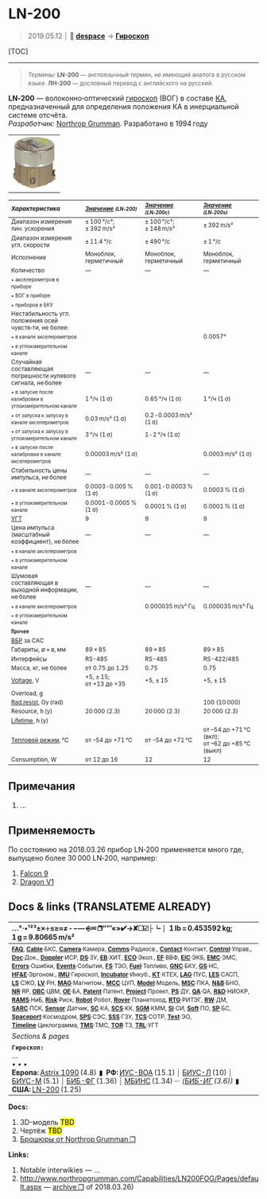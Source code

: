 # LN-200
> 2019.05.12 ┊ **🚀 [despace](index.md)** → **[Гироскоп](imu.md)**

[TOC]

---

> <small>*Термины:* **LN-200** — англоязычный термин, не имеющий аналога в русском языке. **ЛН-200** — дословный перевод с английского на русский.</small>

**LN‑200** — волоконно‑оптический [гироскоп](imu.md) (ВОГ) в составе [КА](sc.md), предназначенный для определения положения КА в инерциальной системе отсчёта.  
*Разработчик:* [Northrop Grumman](zz_northrop_grumman.md). Разработано в 1994 году 

||
|:--|
| [![](f/imu/l/ln-200_pic1_thumb.jpg)](f/imu/l/ln-200_pic1.jpg)  |

<small>

|*Характеристика*|*[Значение](si.md) <small>(LN‑200)</small>*|*[Значение](si.md) <small>(LN‑200c)</small>*|*[Значение](si.md) <small>(LN‑200s)</small>*|
|:--|:--|:--|:--|
| Диапазон измерения лин. ускорения  |± 100 °/с²;<br> ± 392 m/s²  |± 100 °/с²;<br> ± 148 m/s²  |± 392 m/s²  |
| Диапазон измерения угл. скорости  |± 11.4 °/с  |± 490 °/с  |± 1 °/с  |
|Исполнение|  Моноблок, герметичный  | Моноблок, герметичный  | Моноблок, герметичный  |
| Количество  |—|—|—|
| <small>• акселерометров в приборе</small>  |  |  |  |
| <small>• ВОГ в приборе</small>  |  |  |  |
| <small>• приборов в БКУ</small>  |  |  |  |
|Нестабильность угл. положения осей чувств‑ти, не более: |
| <small>• в канале акселерометров</small>  |  |  |0.0057°  |
| <small>• в углоизмерительном канале</small>  |  |  |  |
| Случайная составляющая погрешности нулевого сигнала, не более  |—|—|—|
| <small>• в запуске после калибровки в углоизмерительном канале</small>  |1 °/ч (1 σ)  |0.65 °/ч (1 σ)  |1 °/ч (1 σ)  |
| <small>• от запуска к запуску в канале акселерометров</small>  |0.03 m/s² (1 σ)  |0.2 ‑ 0.0003 m/s² (1 σ)  |  |
| <small>• от запуска к запуску в углоизмерительном канале</small>  |3 °/ч (1 σ)  |1 ‑ 2 °/ч (1 σ)  |  |
| <small>• в запуске после калибровки в канале акселерометров</small>  |0.00003 m/s² (1 σ)  |  |0.0003 m/s² (1 σ)  |
| Стабильность цены импульса, не более  |—|—|—|
| <small>• в канале акселерометров</small>  |0.0003 ‑ 0.005 % (1 σ)  |0.001 ‑ 0.0003 %  (1 σ)  |0.0003 %  (1 σ)  |
| <small>• в углоизмерительном канале</small>  |0.0001 ‑ 0.0005 % (1 σ)  |0.0001 % (1 σ)  |0.0001 % (1 σ)  |
|[УГТ](trl.md)|9  |9  |9  |
| Цена импульса (масштабный<br> коэффициент), не более  |—|—|—|
| <small>• в канале акселерометров</small>  |  |  |  |
| <small>• в углоизмерительном канале</small>   |  |  |  |
| Шумовая составляющая в выходной информации, не более  |—|—|—|
|<small>• в канале акселерометров</small>  |  |0.000035 m/s²·Гц  |0.000035 m/s²·Гц  |
|<small>• в углоизмерительном канале</small>  |  |  |  |
|**`Прочее`**||||
|[ВБР](rams.md) за САС|   |  |  |
| Габариты, ∅ × в, мм  |  89 × 85  | 89 × 85  | 89 × 85  |
|Интерфейсы| RS-485  |RS-485  |RS-422/485  |
| Масса, кг, не более  |от 0.75 до 1.25  |0.75  |0.75  |
|[Voltage](voltage.md), V| +5, ± 15;<br> от +13 до +35  |+5, ± 15  |+5, ± 15  |
|Overload, g|   |  |  |
|[Rad.resist](ion_rad.md), Gy (rad)|   |  |100 (10 000)  |
|Resource, h (y)|   20 000 (2.3)  | 20 000 (2.3)  | 20 000 (2.3)  |
|[Lifetime](lifetime.md), h (y)|   |  |  |
|[Тепловой режим](tcs.md), °C| от –54 до +71 °C  |от –54 до +71 °C  |от –54 до +71 °C (вкл);<br> от –62 до +85 °C (выкл)  |
|Consumption, W| от 12 до 16  |12  |12  |

</small>



<p style="page-break-after:always"> </p>

## Примечания
   1. …



## Применяемость
По состоянию на 2018.03.26 прибор LN‑200 применяется много где, выпущено более 30 000 LN‑200, например:

   1. [Falcon 9](falcon.md)
   1. [Dragon V1](dragon.md)



<p style="page-break-after:always"> </p>

## Docs & links (TRANSLATEME ALREADY)
|…°·•¹²³±×÷≤≥≈≠ ‑ −— ⎆✉ ❐“”’«»✔→✘☐☑├┕┆ 1 lb = 0.453592 kg; 1 g = 9.80665 m/s²|
|:--|
|<small>**[FAQ](faq.md)**, **[Cable](cable.md)**·БКС, **[Camera](camera.md)**·Камера, **[Comms](comms.md)**·Радиосв., **[Contact](contact.md)**·Контакт, **[Control](control.md)**·Управ., **[Doc](doc.md)**·Док., **[Doppler](doppler.md)**·ИСР, **[DS](ds.md)**·ЗУ, **[EB](eb.md)**·ХИТ, **[ECO](ecology.md)**·Экол., **[EF](ef.md)**·ВВФ, **[ElC](elc.md)**·ЭКБ, **[EMC](emc.md)**·ЭМС, **[Errors](error.md)**·Ошибки, **[Events](event.md)**·События, **[FS](fs.md)**·ТЭО, **[Fuel](fuel.md)**·Топливо, **[GNC](gnc.md)**·БКУ, **[GS](scs.md)**·НС, **[HF&E](hfe.md)**·Эргоном., **[IMU](imu.md)**·Гироскоп, **[Incubator](incubator.md)**·Инкуб., **[KT](kt.md)**·КТЕХ, **[LAG](lag.md)**·ПУC, **[LES](les.md)**·САСП, **[LS](ls.md)**·СЖО, **[LV](lv.md)**·РН, **[MAG](mag.md)**·Магнитом., **[MCC](mcc.md)**·ЦУП, **[Model](model.md)**·Модель, **[MSC](sc.md)**·ПКА, **[N&B](nnb.md)**·БНО, **[NR](nr.md)**·ЯР, **[OBC](obc.md)**·ЦВМ, **[OE](oe.md)**·БА, **[Patent](патент.md)**·Патент, **[Project](project.md)**·Проект, **[PS](ps.md)**·ДУ, **[QA](quality.md)**·QA, **[R&D](rnd.md)**·НИОКР, **[RAMS](rams.md)**·НиБ, **[Risk](risk.md)**·Риск, **[Robot](robotics.md)**·Робот, **[Rover](rover.md)**·Планетоход, **[RTG](rtg.md)**·РИТЭГ, **[RW](rw.md)**·ДМ, **[SARC](sarc.md)**·ПСК, **[Sensor](sensor.md)**·Датчик, **[SC](sc.md)**·КА, **[SCS](scs.md)**·КК, **[SGM](sgm.md)**·КММ, **[SI](si.md)**·СИ, **[Soft](soft.md)**·ПО, **[SP](sp.md)**·БС, **[Spaceport](spaceport.md)**·Космодром, **[SPS](sps.md)**·СЭС, **[SSS](sss.md)**·ГЗУ, **[TCS](tcs.md)**·СОТР, **[Test](test.md)**·ЭО, **[Timeline](timeline.md)**·Циклограмма, **[TMS](tms.md)**·ТМС, **[TOR](tor.md)**·ТЗ, **[TRL](trl.md)**·УГТ</small>|
|*Sections & pages*|
|**`Гироскоп:`**<br> …<br>• • •<br> **Европа:** [Astrix 1090](astrix_1090.md) (4.8)  ▮  **РФ:** [ИУС-ВОА](ius_voa.md) (15.1) ┊ [БИУС-Л](bius_l.md) (10) ┊ [БИУС-М](bius_m.md) (5.1) ┊ [БИБ-ФГ](bib_fg.md) (1.36) ┊ [МБИНС](mbins.md) (1.34) ··· *([БИБ-ИГ](bib_ig.md) (3.6))*  ▮  **США:** [LN-200](ln_200.md) (1.25) |

**Docs:**

   1. 3D-модель <mark>TBD</mark>
   1. Чертёж <mark>TBD</mark>
   1. [Брошюры от Northrop Grumman ❐](f/imu/l/ln-200_doc1.djvu)

**Links:**

   1. Notable interwikies — …
   1. <http://www.northropgrumman.com/Capabilities/LN200FOG/Pages/default.aspx> — [archive ❐](f/imu/l/ln-200_northropgrumman_com.djvu) of 2018.03.26)
